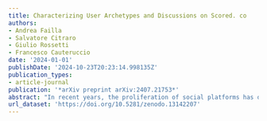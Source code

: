 ```yaml
---
title: Characterizing User Archetypes and Discussions on Scored. co
authors:
- Andrea Failla
- Salvatore Citraro
- Giulio Rossetti
- Francesco Cauteruccio
date: '2024-01-01'
publishDate: '2024-10-23T20:23:14.998135Z'
publication_types:
- article-journal
publication: '*arXiv preprint arXiv:2407.21753*'
abstract: "In recent years, the proliferation of social platforms has drastically transformed the way individuals interact,organize, and share information. In this scenario, we experience an unprecedented increase in the scale andcomplexity of interactions and, at the same time, little to no research about some fringe social platforms. In this paper, we present a multi-dimensional framework for characterizing nodes and hyperedges in social hypernetworks, with a focus on the understudied alt-right platform Scored.co. Our approach integrates the possibility of studying higher-order interactions, thanks to the hypernetwork representation, and various node features such as user activity, sentiment, and toxicity, with the aim to define distinct user archetypes and understand their roles within the network. Utilizing a comprehensive dataset from Scored.co, we analyze the dynamics of these archetypes over time and explore their interactions and influence within the community. The framework’s versatility allows for detailed analysis of both individual user behaviors and broader social structures. Our findings highlight the importance of higher-order interactions in understanding social dynamics, offering new insights into the roles and behaviors that emerge in complex online environments."
url_dataset: 'https://doi.org/10.5281/zenodo.13142207'
---
```

